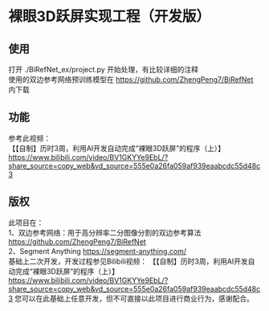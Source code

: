 # 裸眼3D跃屏实现工程（开发版）
## 使用
打开 ./BiRefNet_ex/project.py 开始处理，有比较详细的注释  
使用的双边参考网络预训练模型在 https://github.com/ZhengPeng7/BiRefNet 内下载

## 功能
参考此视频：  
【【自制】历时3周，利用AI开发自动完成“裸眼3D跃屏”的程序（上）】 https://www.bilibili.com/video/BV1GKYYe9EbL/?share_source=copy_web&vd_source=555e0a26fa059af939eaabcdc55d48c3
## 版权
此项目在：  
1、双边参考网络：用于高分辨率二分图像分割的双边参考算法 https://github.com/ZhengPeng7/BiRefNet  
2、Segment Anything https://segment-anything.com/  
基础上二次开发，开发过程参见Bilibili视频：
【【自制】历时3周，利用AI开发自动完成“裸眼3D跃屏”的程序（上）】 https://www.bilibili.com/video/BV1GKYYe9EbL/?share_source=copy_web&vd_source=555e0a26fa059af939eaabcdc55d48c3
您可以在此基础上任意开发，但不可直接以此项目进行商业行为，感谢配合。
